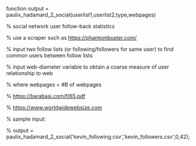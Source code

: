 function output = paulix_hadamard_2_social(userlist1,userlist2,type,webpages)

% social network user follow-back statistics

% use a scraper such as https://phantombuster.com/

% input two follow lists (or following/followers for same user) to find common users between follow lists

% input web-diameter variable to obtain a coarse measure of user relationship to web

% where webpages = #B of webpages

% https://barabasi.com/f/65.pdf

% https://www.worldwidewebsize.com

% sample input:

% output = paulix_hadamard_2_social('kevin_following.csv','kevin_followers.csv',0,42);
